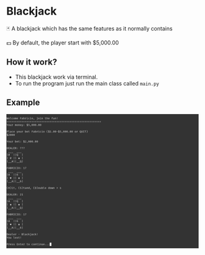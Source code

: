 # Blackjack
🃏 A blackjack which has the same features as it normally contains

💵 By default, the player start with $5,000.00
## How it work?
- This blackjack work via terminal.
- To run the program just run the main class called ``main.py``

## Example
![A screenshot of the terminal with the application running](example-blackjack.png)
